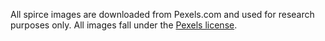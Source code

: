All spirce images are downloaded from Pexels.com and used for research purposes only. All images fall under the [Pexels license](https://www.pexels.com/license/).
